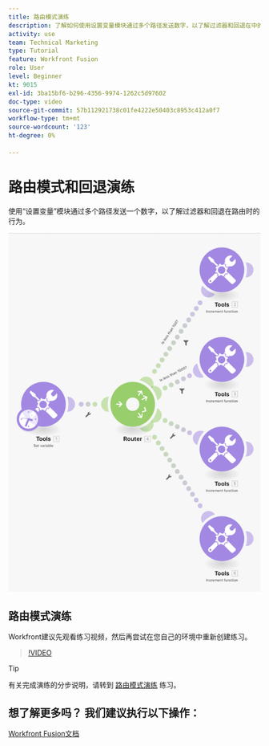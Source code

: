 ```yaml
---
title: 路由模式演练
description: 了解如何使用设置变量模块通过多个路径发送数字，以了解过滤器和回退在中的行为方式 [!DNL Adobe Workfront Fusion].
activity: use
team: Technical Marketing
type: Tutorial
feature: Workfront Fusion
role: User
level: Beginner
kt: 9015
exl-id: 3ba15bf6-b296-4356-9974-1262c5d97602
doc-type: video
source-git-commit: 57b112921738c01fe4222e50403c8953c412a0f7
workflow-type: tm+mt
source-wordcount: '123'
ht-degree: 0%

---
```


# 路由模式和回退演练

使用“设置变量”模块通过多个路径发送一个数字，以了解过滤器和回退在路由时的行为。

![融合场景的图像](assets/universal-connectors-and-routing-7.png)

## 路由模式演练

Workfront建议先观看练习视频，然后再尝试在您自己的环境中重新创建练习。

>[!VIDEO](https://video.tv.adobe.com/v/335274/?quality=12&learn=on)

>[!TIP]
>
>有关完成演练的分步说明，请转到 [路由模式演练](https://experienceleague.adobe.com/docs/workfront-learn/tutorials-workfront/fusion/exercises/routing-patterns.html?lang=en) 练习。


## 想了解更多吗？ 我们建议执行以下操作：

[Workfront Fusion文档](https://experienceleague.adobe.com/docs/workfront/using/adobe-workfront-fusion/workfront-fusion-2.html?lang=en)
